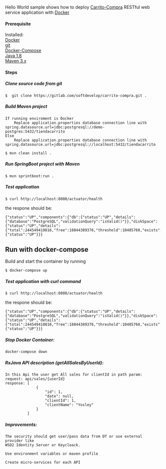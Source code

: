 Hello World sample shows how to deploy [Carrito-Compra](https://gitlab.com/softdevelop/carrito-compra/) RESTful web service application with [Docker](https://www.docker.com/)

#### Prerequisite

Installed:   
[Docker](https://www.docker.com/)   
[git](https://www.digitalocean.com/community/tutorials/how-to-contribute-to-open-source-getting-started-with-git)    
[Docker-Compose](https://docs.docker.com/compose/install/)   
[Java 1.8](https://www.oracle.com/technetwork/java/javase/overview/index.html)   
[Maven 3.x](https://maven.apache.org/install.html)

#### Steps

##### Clone source code from git
```
$  git clone https://gitlab.com/softdevelop/carrito-compra.git .
```

##### Build Maven project
```
If running enviroment is Docker
    Replace application.properties database connection line with  spring.datasource.url=jdbc:postgresql://demo-postgres:5432/tiendacarrito
Else
    Replace application.properties database connection line with  spring.datasource.url=jdbc:postgresql://localhost:5432/tiendacarrito    

$ mvn clean install .
```

##### Run SpringBoot project with Maven
```
$ mvn sprintboot:run .
```

##### Test application

```
$ curl http://localhost:8080/actuator/health
```

the respone should be:
```
{"status":"UP","components":{"db":{"status":"UP","details":{"database":"PostgreSQL","validationQuery":"isValid()"}},"diskSpace":{"status":"UP","details":{"total":244549410816,"free":18844389376,"threshold":10485760,"exists":true}},"ping":{"status":"UP"}}}
```

## Run with docker-compose 

Build and start the container by running 

```
$ docker-compose up
```

##### Test application with ***curl*** command
```
$ curl http://localhost:8080/actuator/health
```

the respone should be:
```
{"status":"UP","components":{"db":{"status":"UP","details":{"database":"PostgreSQL","validationQuery":"isValid()"}},"diskSpace":{"status":"UP","details":{"total":244549410816,"free":18844389376,"threshold":10485760,"exists":true}},"ping":{"status":"UP"}}}
```

##### Stop Docker Container:
```
docker-compose down
```

##### RxJava API description (getAllSalesByUserId):
```
In this Api the user get All sales for clientId in path param:
request: api/sales/{userId}
response: [
              {
                  "id": 1,
                  "date": null,
                  "clientId": 1,
                  "clientName": "Yosley"
              }
          ]
```


##### Improvements:
```
The security should get user/pass data from DT or use external provider like 
WSO2 Identity Server or Keycloack.

Use environment variables or maven profile

Create micro-services for each API

```
